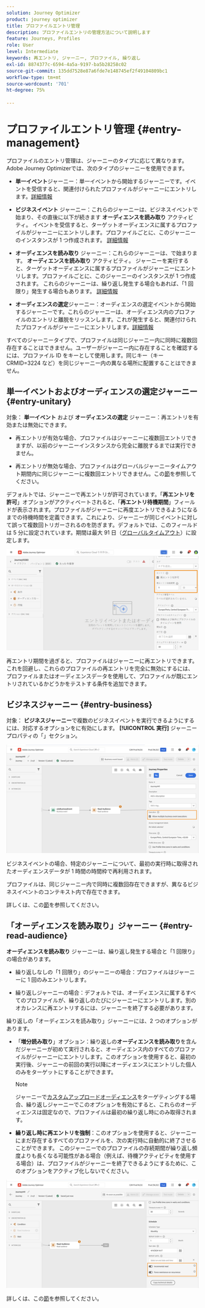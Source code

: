 ```yaml
---
solution: Journey Optimizer
product: journey optimizer
title: プロファイルエントリ管理
description: プロファイルエントリの管理方法について説明します
feature: Journeys, Profiles
role: User
level: Intermediate
keywords: 再エントリ, ジャーニー, プロファイル, 繰り返し
exl-id: 8874377c-6594-4a5a-9197-ba5b28258c02
source-git-commit: 135dd7528e87a6fde7e148745ef2f49104809bc1
workflow-type: tm+mt
source-wordcount: '701'
ht-degree: 75%

---
```



# プロファイルエントリ管理 {#entry-management}

プロファイルのエントリ管理は、ジャーニーのタイプに応じて異なります。 Adobe Journey Optimizerでは、次のタイプのジャーニーを使用できます。

* **単一イベント**&#x200B;ジャーニー：単一イベントから開始するジャーニーです。イベントを受信すると、関連付けられたプロファイルがジャーニーにエントリします。[詳細情報](#entry-unitary)

* **ビジネスイベント** ジャーニー：これらのジャーニーは、ビジネスイベントで始まり、その直後に以下が続きます **オーディエンスを読み取り** アクティビティ。 イベントを受信すると、ターゲットオーディエンスに属するプロファイルがジャーニーにエントリします。プロファイルごとに、このジャーニーのインスタンスが 1 つ作成されます。 [詳細情報](#entry-business)

* **オーディエンスを読み取り** ジャーニー：これらのジャーニーは、で始まります。 **オーディエンスを読み取り** アクティビティ。 ジャーニーを実行すると、ターゲットオーディエンスに属するプロファイルがジャーニーにエントリします。プロファイルごとに、このジャーニーのインスタンスが 1 つ作成されます。 これらのジャーニーは、繰り返し発生する場合もあれば、「1 回限り」発生する場合もあります。 [詳細情報](#entry-read-audience)

* **オーディエンスの選定**&#x200B;ジャーニー：オーディエンスの選定イベントから開始するジャーニーです。これらのジャーニーは、オーディエンス内のプロファイルのエントリと離脱をリッスンします。これが発生すると、関連付けられたプロファイルがジャーニーにエントリします。[詳細情報](#entry-unitary)

すべてのジャーニータイプで、プロファイルは同じジャーニー内に同時に複数回存在することはできません。ユーザーがジャーニー内に存在することを確認するには、プロファイル ID をキーとして使用します。同じキー（キー CRMID=3224 など）を同じジャーニー内の異なる場所に配置することはできません。

## 単一イベントおよびオーディエンスの選定ジャーニー{#entry-unitary}

対象： **単一イベント** および **オーディエンスの選定** ジャーニー：再エントリを有効または無効にできます。

* 再エントリが有効な場合、プロファイルはジャーニーに複数回エントリできますが、以前のジャーニーインスタンスから完全に離脱するまでは実行できません。

* 再エントリが無効な場合、プロファイルはグローバルジャーニータイムアウト期間内に同じジャーニーに複数回エントリできません。この[節](../building-journeys/journey-properties.md#global_timeout)を参照してください。

デフォルトでは、ジャーニーで再エントリが許可されています。「**再エントリを許可**」オプションがアクティベートされると、「**再エントリ待機期間**」フィールドが表示されます。プロファイルがジャーニーに再度エントリできるようになるまでの待機時間を定義できます。これにより、ジャーニーが同じイベントに対して誤って複数回トリガーされるのを防ぎます。デフォルトでは、このフィールドは 5 分に設定されています。期間は最大 91 日（[グローバルタイムアウト](journey-properties.md#global_timeout)）に設定します。

<!--
When a journey ends, its status is **[!UICONTROL Closed]**. New individuals can no longer enter the journey. Persons already in the journey automatically exit the journey. 
-->

![](assets/journey-re-entrance.png)

再エントリ期間を過ぎると、プロファイルはジャーニーに再エントリできます。これを回避し、これらのプロファイルの再エントリを完全に無効にするには、プロファイルまたはオーディエンスデータを使用して、プロファイルが既にエントリされているかどうかをテストする条件を追加できます。

<!--
Due to the 30-day journey timeout, when journey re-entrance is not allowed, we cannot make sure the re-entrance blocking will work more than 91 days. Indeed, as we remove all information about persons who entered the journey 91 days after they enter, we cannot know the person entered previously, more than 91 days ago. -->

## ビジネスジャーニー {#entry-business}

<!--
Business events follow re-entrance rules in the same way as for unitary events. If a journey allows re-entrance, the next business event will be processed.
-->

対象： **ビジネスジャーニー**&#x200B;で複数のビジネスイベントを実行できるようにするには、対応するオプションをに有効にします。 **[!UICONTROL 実行]** ジャーニープロパティの「」セクション。

![](assets/business-entry.png)

ビジネスイベントの場合、特定のジャーニーについて、最初の実行時に取得されたオーディエンスデータが 1 時間の時間枠で再利用されます。

プロファイルは、同じジャーニー内で同時に複数回存在できますが、異なるビジネスイベントのコンテキスト内で存在できます。

詳しくは、この[節](../event/about-creating-business.md)を参照してください。

## 「オーディエンスを読み取り」ジャーニー {#entry-read-audience}

**オーディエンスを読み取り** ジャーニーは、繰り返し発生する場合と「1 回限り」の場合があります。

* 繰り返しなしの「1 回限り」のジャーニーの場合：プロファイルはジャーニーに 1 回のみエントリします。

* 繰り返しジャーニーの場合：デフォルトでは、オーディエンスに属するすべてのプロファイルが、繰り返しのたびにジャーニーにエントリします。別のオカレンスに再エントリするには、ジャーニーを終了する必要があります。

繰り返しの「オーディエンスを読み取り」ジャーニーには、2 つのオプションがあります。

* 「**増分読み取り**」オプション：繰り返しの&#x200B;**オーディエンスを読み取り**&#x200B;を含んだジャーニーが初めて実行されると、オーディエンス内のすべてのプロファイルがジャーニーにエントリします。このオプションを使用すると、最初の実行後、ジャーニーの前回の実行以降にオーディエンスにエントリした個人のみをターゲットにすることができます。

  >[!NOTE]
  >
  >ジャーニーで[カスタムアップロードオーディエンス](../audience/about-audiences.md#segments-in-journey-optimizer)をターゲティングする場合、繰り返しジャーニーでこのオプションを有効にすると、これらのオーディエンスは固定なので、プロファイルは最初の繰り返し時にのみ取得されます。

* **繰り返し時に再エントリを強制**：このオプションを使用すると、ジャーニーにまだ存在するすべてのプロファイルを、次の実行時に自動的に終了させることができます。 このジャーニーでのプロファイルの存続期間が繰り返し頻度よりも長くなる可能性がある場合（例えば、待機アクティビティを使用する場合）は、プロファイルがジャーニーを終了できるようにするために、このオプションをアクティブ化しないでください。

![](assets/read-audience-options.png)

詳しくは、この[節](../building-journeys/read-audience.md#configuring-segment-trigger-activity)を参照してください。

<!--
After 91 days, a Read audience journey switches to the **Finished** status. This behavior is set for 91 days only (i.e. journey timeout default value) as all information about profiles who entered the journey is removed 91 days after they entered. Persons still in the journey automatically are impacted. They exit the journey after the 30 day timeout. 
-->
